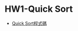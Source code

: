 # HW1-Quick Sort
- [Quick Sort程式碼](https://github.com/ChouHsinTe1010/DSA2019/blob/master/HW1/quick%20sort.py)
